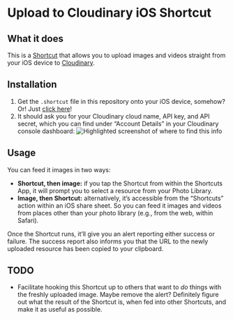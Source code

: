 # Upload to Cloudinary iOS Shortcut

## What it does

This is a [Shortcut](https://support.apple.com/guide/shortcuts/welcome/ios) that allows you to upload images and videos straight from your iOS device to [Cloudinary](https://cloudinary.com).

## Installation

<ol>
<li>Get the <code>.shortcut</code> file in this repository onto your iOS device, somehow? Or! Just <a href="https://www.icloud.com/shortcuts/4d17232b899b45c3835fa322d0332418">click here</a>!</li>
<li>It should ask you for your Cloudinary cloud name, API key, and API secret, which you can find under “Account Details” in your Cloudinary console dashboard:
<img src="https://eric-cloudinary-res.cloudinary.com/image/upload/v1537460430/Screen_Shot_2018-09-20_at_9.16.45_AM.png" alt="Highlighted screenshot of where to find this info" />
</li>
</ol>

## Usage

You can feed it images in two ways:

- **Shortcut, then image:** if you tap the Shortcut from within the Shortcuts App, it will prompt you to select a resource from your Photo Library.
- **Image, then Shortcut:** alternatively, it’s accessible from the “Shortcuts” action within an iOS share sheet. So you can feed it images and videos from places other than your photo library (e.g., from the web, within Safari).

Once the Shortcut runs, it’ll give you an alert reporting either success or failure. The success report also informs you that the URL to the newly uploaded resource has been copied to your clipboard.

## TODO

- Facilitate hooking this Shortcut up to others that want to *do* things with the freshly uploaded image. Maybe remove the alert? Definitely figure out what the result of the Shortcut is, when fed into other Shortcuts, and make it as useful as possible.
